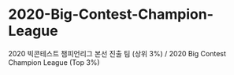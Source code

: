 # 2020-Big-Contest-Champion-League
2020 빅콘테스트 챔피언리그 본선 진출 팀 (상위 3%) / 2020 Big Contest Champion League (Top 3%)
